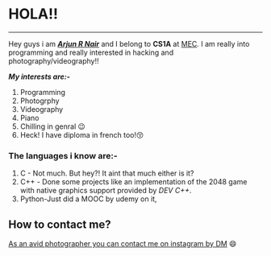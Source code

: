 # HOLA!!
---

Hey guys i am [***Arjun R Nair***](https://instagram.fmaa1-2.fna.fbcdn.net/vp/1f878c38b6f94979eff1249c372b0d41/5C36ED04/t51.2885-19/s150x150/39099016_1991673067791206_2862233684285587456_n.jpg) and I belong to **CS1A** at [MEC](http://www.mec.ac.in/). I am really into programming and really interested in hacking and photography/videography!!

***My interests are:-***
1. Programming
2. Photogrphy
3. Videography
4. Piano
5. Chilling in genral :wink:
6. Heck! I have diploma in french too!:kissing_closed_eyes:
### The languages i know are:-
1. C - Not much. But hey?! It aint that much either is it?
2. C++ - Done some projects like an implementation of the 2048 game with native graphics support provided by *DEV C++*.
3. Python-Just did a MOOC by udemy on it,

## How to contact me?
[As an avid photographer you can contact me on instagram by DM](https://www.instagram.com/arjun_has_not/) :smile:
